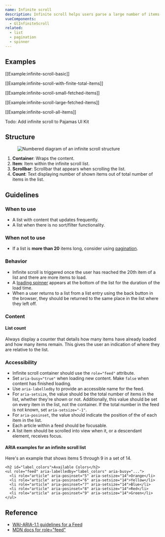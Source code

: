 ```yaml
---
name: Infinite scroll
description: Infinite scroll helps users parse a large number of items by breaking up lists and distributing the results.
vueComponents:
  - GlInfiniteScroll
related:
  - list
  - pagination
  - spinner
---
```



## Examples

[[Example:infinite-scroll-basic]]

[[Example:infinite-scroll-with-finite-total-items]]

[[Example:infinite-scroll-small-fetched-items]]

[[Example:infinite-scroll-large-fetched-items]]

[[Example:infinite-scroll-all-items]]

Todo: Add infinite scroll to Pajamas UI Kit

## Structure

<figure class="figure" role="figure" aria-label="Infinite scroll structure">
  <img class="figure-img" src="/img/infinite-scroll-structure.svg" alt="Numbered diagram of an infinite scroll structure" role="img" />
</figure>

1. **Container**: Wraps the content.
1. **Item**: Item within the infinite scroll list.
1. **Scrollbar**: Scrollbar that appears when scrolling the list.
1. **Count**: Text displaying number of shown items out of total number of items in the list.

## Guidelines

### When to use

- A list with content that updates frequently. 
- A list when there is no sort/filter functionality. 

### When not to use

- If a list is **more than 20** items long, consider using [pagination](/components/pagination).

### Behavior

- Infinite scroll is triggered once the user has reached the 20th item of a list and there are more items to load. 
- A [loading spinner](/components/spinner) appears at the bottom of the list for the duration of the load time.
- When a user returns to a list from a list entry using the back button in the browser, they should be returned to the same place in the list where they left off.

### Content

#### List count

Always display a counter that details how many items have already loaded and how many items remain. This gives the user an indication of where they are relative to the list.

### Accessibility

- Infinite scroll container should use the `role="feed"` attribute. 
- Set `aria-busy="true"` when loading new content. Make `false` when content has finished loading.
- Use `aria-labelledby` to provide an accessible name for the feed.
- For `aria-setsize`, the value should be the total number of items in the list, whether they're shown or not. Additionally, this value should be set on every item in the list, not the container. If the total number in the feed is not known, set `aria-setsize="-1"`.
- For `aria-posinset`, the value should indicate the position of the of each item in the list. 
- Each article within a feed should be focusable. 
- A list item should be scrolled into view when it, or a descendant element, receives focus.

#### ARIA examples for an infinite scroll list

Here's an example that shows items 5 through 9 in a set of 14.

```
<h2 id="label_colors">Available Colors</h2>
<ul role="feed" aria-labelledby="label_colors" aria-busy="...">
  <li role="article" aria-posinset="5" aria-setsize="14">Orange</li>
  <li role="article" aria-posinset="6" aria-setsize="14">Yellow</li>
  <li role="article" aria-posinset="7" aria-setsize="14">Blue</li>
  <li role="article" aria-posinset="8" aria-setsize="14">Red</li>
  <li role="article" aria-posinset="9" aria-setsize="14">Green</li>
</ul>
```

## Reference

- [WAI-ARIA-1.1 guidelines for a Feed](https://www.w3.org/TR/wai-aria-1.1/#feed)
- [MDN docs for role="feed"](https://developer.mozilla.org/en-US/docs/Web/Accessibility/ARIA/Roles/Feed_Role)
